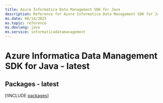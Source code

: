 ```yaml
---
title: Azure Informatica Data Management SDK for Java
description: Reference for Azure Informatica Data Management SDK for Java
ms.date: 08/14/2025
ms.topic: reference
ms.devlang: java
ms.service: informaticadatamanagement
---
```

# Azure Informatica Data Management SDK for Java - latest
## Packages - latest
[!INCLUDE [packages](informatica-data-management-index.md)]